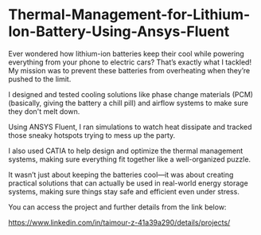 # Thermal-Management-for-Lithium-Ion-Battery-Using-Ansys-Fluent

Ever wondered how lithium-ion batteries keep their cool while powering everything from your phone to electric cars? That’s exactly what I tackled! My mission was to prevent these batteries from overheating when they’re pushed to the limit.

I designed and tested cooling solutions like phase change materials (PCM) (basically, giving the battery a chill pill) and airflow systems to make sure they don't melt down.

Using ANSYS Fluent, I ran simulations to watch heat dissipate and tracked those sneaky hotspots trying to mess up the party.

I also used CATIA to help design and optimize the thermal management systems, making sure everything fit together like a well-organized puzzle.

It wasn’t just about keeping the batteries cool—it was about creating practical solutions that can actually be used in real-world energy storage systems, making sure things stay safe and efficient even under stress.

You can access the project and further details from the link below:

https://www.linkedin.com/in/taimour-z-41a39a290/details/projects/
